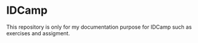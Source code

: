 # IDCamp
This repository is only for my documentation purpose for IDCamp such as exercises and assigment. 
